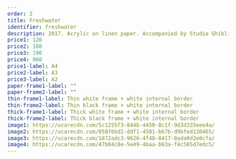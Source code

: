 ```yaml
---
order: 2
title: Freshwater
identifier: freshwater
description: 2017. Acrylic on linen paper. Accompanied by Studio Ghibli films.
price1: 120
price2: 160
price3: 190
price4: 960
price1-label: A4
price2-label: A3
price3-label: A2
paper-frame1-label: ""
paper-frame2-label: ""
thin-frame1-label: Thin white frame + white internal border
thin-frame2-label: Thin black frame + white internal border
thick-frame1-label: Thick white frame + white internal border
thick-frame2-label: Thick black frame + white internal border
image1: https://ucarecdn.com/5c1255f3-844b-4450-8c1f-9d3d335eee4a/
image2: https://ucarecdn.com/058f6bd2-ddf1-4501-b67b-d9bfed130465/
image3: https://ucarecdn.com/1872adc3-9626-4f48-8417-0ada0d2e0cfa/
image4: https://ucarecdn.com/47b04c8e-5e49-4baa-b63a-f4c585d7edc5/
---
```

